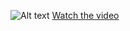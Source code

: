 ![Alt text](https://img.youtube.com/vi/AOHHYvW-plU/0.jpg)
[Watch the video](https://www.youtube.com/watch?v=AOHHYvW-plU)
